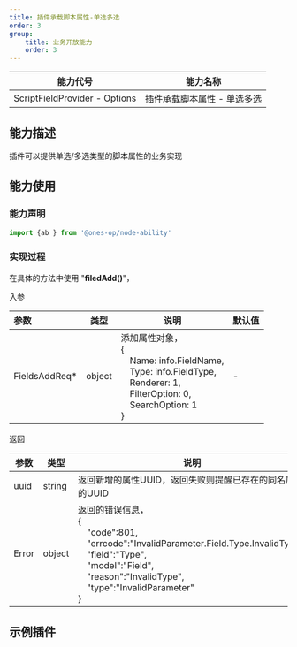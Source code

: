 ```yaml
---
title: 插件承载脚本属性-单选多选
order: 3
group:
    title: 业务开放能力
    order: 3
---
```


|           能力代号            |          能力名称           |
| :---------------------------: | :-------------------------: |
| ScriptFieldProvider - Options | 插件承载脚本属性 - 单选多选 |

## 能力描述

插件可以提供单选/多选类型的脚本属性的业务实现



## 能力使用

### 能力声明

```javascript
import {ab } from '@ones-op/node-ability'
```



### 实现过程

在具体的方法中使用 "**filedAdd()**"，

入参

| 参数          | 类型   | 说明                                                         | 默认值 |
| :------------ | ------ | ------------------------------------------------------------ | ------ |
| FieldsAddReq* | object | 添加属性对象，<br />{<br />     &emsp;Name: info.FieldName, <br />     &emsp;Type: info.FieldType,<br />     &emsp;Renderer: 1, <br />     &emsp;FilterOption: 0, <br />     &emsp;SearchOption: 1<br />} | -      |

返回

| 参数  | 类型   | 说明                                                         |
| ----- | ------ | ------------------------------------------------------------ |
| uuid  | string | 返回新增的属性UUID，返回失败则提醒已存在的同名属性的UUID     |
| Error | object | 返回的错误信息，<br />{<br />     &emsp;"code":801,<br />     &emsp;"errcode":"InvalidParameter.Field.Type.InvalidType",<br />     &emsp;"field":"Type",<br />     &emsp;"model":"Field",<br />     &emsp;"reason":"InvalidType",<br />     &emsp;"type":"InvalidParameter"<br />} |



## 示例插件

